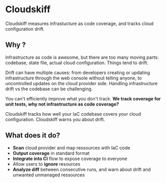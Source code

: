 # Cloudskiff
Cloudskiff measures infrastucture as code coverage, and tracks cloud configuration drift.

## Why ?

Infrastructure as code is awesome, but there are too many moving parts: codebase, state file, actual cloud configuration. Things tend to drift.

Drift can have multiple causes: from developers creating or updating infrastructure through the web console without telling anyone, to uncontrolled updates on the cloud provider side. Handling infrastructure drift vs the codebase can be challenging.

You can't efficiently improve what you don't track. **We track coverage for unit tests, why not infrastructure as code coverage?**

Cloudskiff tracks how well your IaC codebase covers your cloud configuration. Cloudskiff warns you about drift.


## What does it do?
- **Scan** cloud provider and map ressources with IaC code
- **Output coverage** in standard format
- **Integrate into CI** flow to expose coverage to everyone
- Allow users to **ignore** resources
- **Analyze diff** between consecutive runs, and warn about drift and unwanted unmanaged ressources

